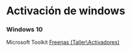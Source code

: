 <!-- TITLE: Activar Windows -->
<!-- SUBTITLE: Metodos para activar windows -->

# Activación de windows
### Windows 10
 Microsoft Toolkit <a href="\\freenas\Taller\Activadores"> Freenas (Taller\Activadores) </a>
